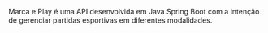 Marca e Play é uma API desenvolvida em Java Spring Boot com a intenção de gerenciar partidas esportivas em diferentes modalidades.

